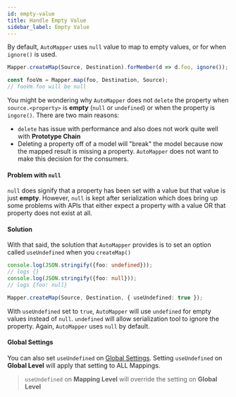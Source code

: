 ```yaml
---
id: empty-value
title: Handle Empty Value
sidebar_label: Empty Value
---
```


By default, `AutoMapper` uses `null` value to map to empty values, or for when `ignore()` is used.

```typescript
Mapper.createMap(Source, Destination).forMember(d => d.foo, ignore());

const fooVm = Mapper.map(foo, Destination, Source);
// fooVm.foo will be null
```

You might be wondering why `AutoMapper` does not `delete` the property when `source.<property>` is **empty** (`null` or `undefined`) or
when the property is `ingore()`. There are two main reasons:

- `delete` has issue with performance and also does not work quite well with **Prototype Chain**
- Deleting a property off of a model will "break" the model because now the mapped result is missing a property. `AutoMapper` does not
  want to make this decision for the consumers.

#### Problem with `null`

`null` does signify that a property has been set with a value but that value is just **empty**. However, `null` is kept after serialization which
does bring up some problems with APIs that either expect a property with a value OR that property does not exist at all.

#### Solution

With that said, the solution that `AutoMapper` provides is to set an option called `useUndefined` when you `createMap()`

```typescript
console.log(JSON.stringify({foo: undefined}));
// logs {}
console.log(JSON.stringify({foo: null}));
// logs {foo: null}
```

```typescript
Mapper.createMap(Source, Destination, { useUndefined: true });
```

With `useUndefined` set to `true`, `AutoMapper` will use `undefined` for empty values instead of `null`. `undefined` will allow
serialization tool to ignore the property. Again, `AutoMapper` uses `null` by default.

#### Global Settings

You can also set `useUndefined` on [Global Settings](../init/with-global-settings.md). Setting `useUndefined` on **Global Level** will
apply that setting to ALL Mappings.

> `useUndefined` on **Mapping Level** will override the setting on **Global Level**
